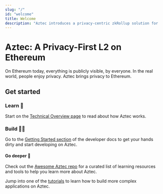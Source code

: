 ```yaml
---
slug: "/"
id: "welcome"
title: Welcome
description: "Aztec introduces a privacy-centric zkRollup solution for Ethereum, enhancing confidentiality and scalability within the Ethereum ecosystem."
---
```


# Aztec: A Privacy-First L2 on Ethereum

On Ethereum today, everything is publicly visible, by everyone. In the real world, people enjoy privacy. Aztec brings privacy to Ethereum.

## Get started

### Learn :book:

Start on the [Technical Overview page](./learn/about_aztec/technical_overview.md) to read about how Aztec works.

### Build :technologist:

Go to the [Getting Started section](./developers/getting_started/main.md) of the developer docs to get your hands dirty and start developing on Aztec.

#### Go deeper 🔬

Check out the [Awesome Aztec repo](https://github.com/AztecProtocol/awesome-aztec) for a curated list of learning resources and tools to help you learn more about Aztec.

Jump into one of the [tutorials](./developers/tutorials/main.md) to learn how to build more complex applications on Aztec.
